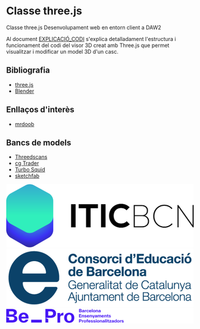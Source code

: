# Classe three.js
Classe three.js Desenvolupament web en entorn client a DAW2

Al document [EXPLICACIÓ_CODI](EXPLICACIÓ_CODI.md) s'explica detalladament l'estructura i funcionament del codi del visor 3D creat amb Three.js que permet visualitzar i modificar un model 3D d'un casc.


## Bibliografia
- [three.js](https://threejs.org/)
- [Blender](https://www.blender.org/)





## Enllaços d'interès
- [mrdoob](https://github.com/mrdoob)



## Bancs de models
- [Threedscans](https://threedscans.com/)
- [cg Trader](https://www.cgtrader.com/)
- [Turbo Squid](https://www.turbosquid.com/)
- [sketchfab](https://sketchfab.com/)



![](PAGE/IMG/LOGOS/logoITICBCN.png)
![](PAGE/IMG/LOGOS/logo_CEB.png)
![](PAGE/IMG/LOGOS/footer-logos-white.svg)




<!--
https://threedscans.com/uncategorized/relief-with-bulls-legs/

https://threedscans.com/uncategorized/molding-of-the-central-part-of-east-lintel-of-prasat-krahom-depicting-vishnu-narasimha/

https://threedscans.com/uncategorized/column-04/

https://threedscans.com/lincoln/reconstructed/

https://threedscans.com/vienna/eisbaer_und_seehund/
-->